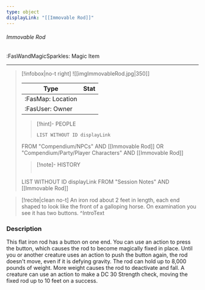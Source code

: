```yaml
---
type: object
displayLink: "[[Immovable Rod]]"
---
```


###### Immovable Rod
<span class="sub2">:FasWandMagicSparkles: Magic Item</span>
___

> [!infobox|no-t right]
> ![[imgImmovableRod.jpg|350]]
>
> | Type | Stat |
> | ---- | ---- |
> | :FasMap: Location | |
> | :FasUser: Owner | |
>>[!hint]- PEOPLE
>>```dataview
>>LIST WITHOUT ID displayLink
>FROM "Compendium/NPCs" AND [[Immovable Rod]] OR "Compendium/Party/Player Characters" AND [[Immovable Rod]]
>
>>[!note]- HISTORY
>>```dataview
>LIST WITHOUT ID displayLink
>FROM "Session Notes" AND [[Immovable Rod]]

> [!recite|clean no-t]
>	An iron rod about 2 feet in length, each end shaped to look like the front of a galloping horse. On examination you see it has two buttons.
>^IntroText

### Description
This flat iron rod has a button on one end. You can use an action to press the button, which causes the rod to become magically fixed in place. Until you or another creature uses an action to push the button again, the rod doesn't move, even if it is defying gravity. The rod can hold up to 8,000 pounds of weight. More weight causes the rod to deactivate and fall. A creature can use an action to make a DC 30 Strength check, moving the fixed rod up to 10 feet on a success.